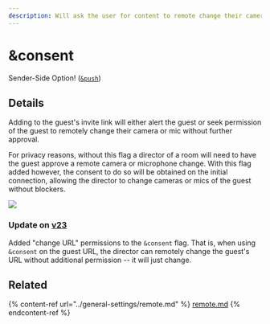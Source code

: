 ```yaml
---
description: Will ask the user for content to remote change their camera or microphone
---
```


# \&consent

Sender-Side Option! ([`&push`](push.md))

## Details

Adding to the guest's invite link will either alert the guest or seek permission of the guest to remotely change their camera or mic without further approval.

For privacy reasons, without this flag a director of a room will need to have the guest approve a remote camera or microphone change. With this flag added however, the consent to do so will be obtained on the initial connection, allowing the director to change cameras or mics of the guest without blockers.

![](<../.gitbook/assets/image (102) (1) (1) (1).png>)

### Update on [v23](../releases/v23.md)

Added "change URL" permissions to the `&consent` flag. That is, when using `&consent` on the guest URL, the director can remotely change the guest's URL without additional permission -- it will just change.

## Related

{% content-ref url="../general-settings/remote.md" %}
[remote.md](../general-settings/remote.md)
{% endcontent-ref %}
